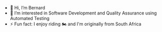 - 👋 Hi, I’m Bernard
- 👀 I’m interested in Software Development and Quality Assurance using Automated Testing
- ⚡ Fun fact: I enjoy riding :motorcycle: and I'm originally from South Africa

<!---
B-Visagie/B-Visagie is a ✨ special ✨ repository because its `README.md` (this file) appears on your GitHub profile.
You can click the Preview link to take a look at your changes.
--->
